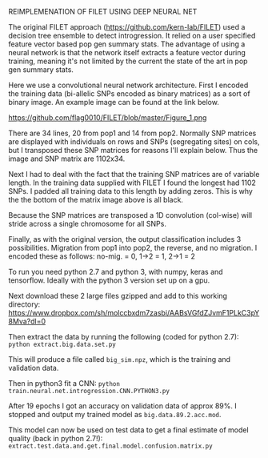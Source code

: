 REIMPLEMENATION OF FILET USING DEEP NEURAL NET

The original FILET approach (https://github.com/kern-lab/FILET) used a decision tree ensemble to detect introgression.  It relied on a user specified feature vector based pop gen summary stats. The advantage of using a neural network is that the network itself extracts a feature vector during training, meaning it's not limited by the current the state of the art in pop gen summary stats.

Here we use a convolutional neural network architecture.  First I encoded the training data (bi-allelic SNPs encoded as binary matrices) as a sort of binary image. An example image can be found at the link below.

https://github.com/flag0010/FILET/blob/master/Figure_1.png

There are 34 lines, 20 from pop1 and 14 from pop2. Normally SNP matrices are displayed with individuals on rows and SNPs (segregating sites) on cols, but I transposed these SNP matrices for reasons I'll explain below.  Thus the image and SNP matrix are 1102x34. 

Next I had to deal with the fact that the training SNP matrices are of variable length.  In the training data supplied with FILET I found the longest had 1102 SNPs. I padded all training data to this length by adding zeros.  This is why the the bottom of the matrix image above is all black.

Because the SNP matrices are transposed a 1D convolution (col-wise) will stride across a single chromosome for all SNPs.    

Finally, as with the original version, the output classification includes 3 possibilities.  Migration from pop1 into pop2, the reverse, and no migration. I encoded these as follows: no-mig. = 0, 1->2 = 1, 2->1 = 2

To run you need python 2.7 and python 3, with numpy, keras and tensorflow. Ideally with the python 3 version set up on a gpu. 

Next download these 2 large files gzipped and add to this working directory: https://www.dropbox.com/sh/molccbxdm7zasbi/AABsVGfdZJvmF1PLkC3pY8Mva?dl=0

Then extract the data by running the following (coded for python 2.7):
```python extract.big.data.set.py```

This will produce a file called ```big_sim.npz```, which is the training and validation data.

Then in python3 fit a CNN:
```python train.neural.net.introgression.CNN.PYTHON3.py```

After 19 epochs I got an accuracy on validation data of approx 89%.  I stopped and output my trained model as ```big.data.89.2.acc.mod```.

This model can now be used on test data to get a final estimate of model quality (back in python 2.7!):
```extract.test.data.and.get.final.model.confusion.matrix.py```
